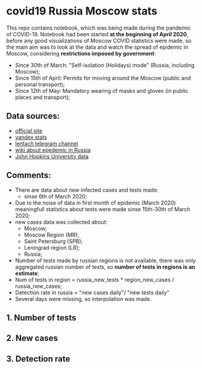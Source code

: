 # covid19 Russia Moscow stats

This repo contains notebook, which was being made during the pandemic of COVID-19. Notebook had been started **at the beginning of April 2020**, before any good visualizations of Moscow COVID statistics were made, so the main aim was to look at the data and watch the spread of epidemic in Moscow, considering **restrictions imposed by government**:

- Since 30th of March: "Self-isolation (Holidays) mode" (Russia, including Moscow);
- Since 15th of April: Permits for moving around the Moscow (public and personal transport);
- Since 12th of May: Mandatory wearing of masks and gloves (in public places and transport);


## Data sources:

- [official site](https://стопкоронавирус.рф/)
- [yandex stats](https://yandex.ru/covid19/stat?utm_source=main_graph&geoId=213)
- [lentach telegram channel](https://t.me/lentachold)
- [wiki about epedemic in Russia](https://ru.wikipedia.org/wiki/%D0%A0%D0%B0%D1%81%D0%BF%D1%80%D0%BE%D1%81%D1%82%D1%80%D0%B0%D0%BD%D0%B5%D0%BD%D0%B8%D0%B5_COVID-19_%D0%B2_%D0%A0%D0%BE%D1%81%D1%81%D0%B8%D0%B8)
- [John Hopkins University data](https://coronavirus.jhu.edu/map.html)


## Comments:

- There are data about new infected cases and tests made:
    - sinse 6th of March 2020;
- Due to the noise of data in first month of epidemic (March 2020) meaningfull statistics about tests were made sinse 15th-30th of March 2020;
- new cases data was collected about:
    - Moscow;
    - Moscow Region (MR);
    - Saint Petersburg (SPB);
    - Leningrad region (LR);
    - Russia;
- Number of tests made by russian regions is not available, there was only aggregated russian number of tests, so **number of tests in regions is an estimate**;
- Num of tests in region = russia_new_tests * region_new_cases / russia_new_cases;
- Detection rate in russia = "new cases daily"/ "new tests daily"
- Several days were missing, so interpolation was made.

## 1. Number of tests

## 2. New cases

## 3. Detection rate
